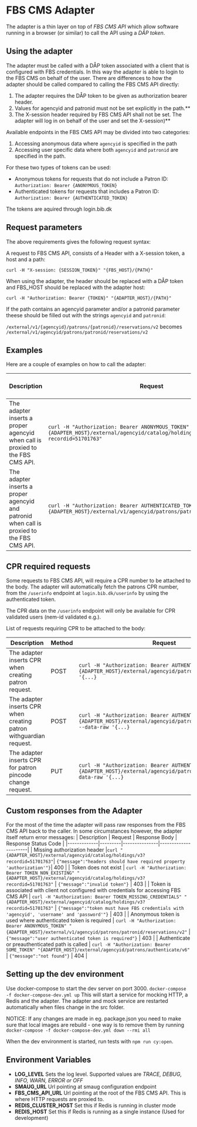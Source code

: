 # FBS CMS Adapter

The adapter is a thin layer on top of _FBS CMS API_ which allow software running in a browser (or similar) to call the API using a _DÅP token_.

## Using the adapter

The adapter must be called with a DÅP token associated with a client that is configured with FBS credentials. In this way the adapter is able to login to the FBS CMS on behalf of the user. There are differences to how the adapter should be called compared to calling the FBS CMS API directly:

1. The adapter requires the DÅP token to be given as authorization bearer header.
2. Values for agencyid and patronid must not be set explicitly in the path.\*\*
3. The X-session header required by FBS CMS API shall not be set. The adapter will log in on behalf of the user and set the X-session)\*\*

Available endpoints in the FBS CMS API may be divided into two categories:

1. Accessing anonymous data where `agencyid` is specified in the path
2. Accessing user specific data where both `agencyid` and `patronid` are specified in the path.

For these two types of tokens can be used:

- Anonymous tokens for requests that do not include a Patron ID: `Authorization: Bearer {ANONYMOUS_TOKEN}`
- Authenticated tokens for requests that includes a Patron ID: `Authorization: Bearer {AUTHENTICATED_TOKEN}`

The tokens are aquired through login.bib.dk

## Request parameters

The above requirements gives the following request syntax:

A request to FBS CMS API, consists of a Header with a X-session token, a host and a path:

`curl -H "X-session: {SESSION_TOKEN}" "{FBS_HOST}/{PATH}"`

When using the adapter, the header should be replaced with a DÅP token and FBS_HOST should be replaced with the adapter host:

`curl -H "Authorization: Bearer {TOKEN}" "{ADAPTER_HOST}/{PATH}"`

If the path contains an agencyid parameter and/or a patronid parameter theese should be filled out with the strings `agencyid` and `patronid`:

`/external/v1/{agencyid}/patrons/{patronid}/reservations/v2` becomes `/external/v1/agencyid/patrons/patronid/reservations/v2`

## Examples

Here are a couple of examples on how to call the adapter:

| Description                                                                                 | Request                                                                                                                      | Response Body                                                                     | Response Status Code |
| ------------------------------------------------------------------------------------------- | ---------------------------------------------------------------------------------------------------------------------------- | --------------------------------------------------------------------------------- | -------------------- |
| The adapter inserts a proper agencyid when call is proxied to the FBS CMS API.              | `curl -H "Authorization: Bearer ANONYMOUS_TOKEN" "{ADAPTER_HOST}/external/agencyid/catalog/holdings/v3?recordid=51701763"`   | `[{"recordId":"51701763", "reservable":false, "reservations":0, "holdings": []}]` | 200                  |
| The adapter inserts a proper agencyid and patronid when call is proxied to the FBS CMS API. | `curl -H "Authorization: Bearer AUTHENTICATED_TOKEN" "{ADAPTER_HOST}/external/v1/agencyid/patrons/patronid/reservations/v2"` | `[...]`                                                                           | 200                  |

## CPR required requests

Some requests to FBS CMS API, will require a CPR number to be attached to the body. The adapter will automatically fetch the patrons CPR number, from the `/userinfo` endpoint at `login.bib.dk/userinfo` by using the authenticated token.

The CPR data on the `/userinfo` endpoint will only be available for CPR validated users (nem-id validated e.g.).

List of requests requiring CPR to be attached to the body:

| Description                                                        | Method | Request                                                                                                                            | Request body                                                     |
| ------------------------------------------------------------------ | ------ | ---------------------------------------------------------------------------------------------------------------------------------- | ---------------------------------------------------------------- |
| The adapter inserts CPR when creating patron request.              | POST   | `curl -H "Authorization: Bearer AUTHENTICATED_TOKEN" "{ADAPTER_HOST}/external/agencyid/patrons/v5" --data-raw '{...}`              | `{..., "cprNumber": "0102031234"}`                               |
| The adapter inserts CPR when creating patron withguardian request. | POST   | `curl -H "Authorization: Bearer AUTHENTICATED_TOKEN" "{ADAPTER_HOST}/external/agencyid/patrons/withGuardian/v1" --data-raw '{...}` | `{..., "guardian": { "cprNumber": "0102031234" } }`              |
| The adapter inserts CPR for patron pincode change request.         | PUT    | `curl -H "Authorization: Bearer AUTHENTICATED_TOKEN" "{ADAPTER_HOST}/external/agencyid/patrons/patronid/v3" --data-raw '{...}`     | `{..., "pincodeChange": { "libraryCardNumber": "0102031234" } }` |

## Custom responses from the Adapter

For the most of the time the adapter will pass raw responses from the FBS CMS API back to the caller. In some circumstances however, the adapter itself return error messages:
| Description | Request | Response Body | Response Status Code |
|-------------|---------|---------------|----------------------|
| Missing authorization header |`curl "{ADAPTER_HOST}/external/agencyid/catalog/holdings/v3?recordid=51701763"`| `{"message":"headers should have required property 'authorization'"}`| 400 |
| Token does not exist | `curl -H "Authorization: Bearer TOKEN_NON_EXISTING" "{ADAPTER_HOST}/external/agencyid/catalog/holdings/v3?recordid=51701763"` | `{"message":"invalid token"}` | 403 |
| Token is associated with client not configured with credentials for accessing FBS CMS API | `curl -H "Authorization: Bearer TOKEN_MISSING_CREDENTIALS" "{ADAPTER_HOST}/external/agencyid/catalog/holdings/v3?recordid=51701763"` | `{"message":"token must have FBS credentials with 'agencyid', 'username' and 'password'"}` | 403 |
| Anonymous token is used where authenticated token is required | `curl -H "Authorization: Bearer ANONYMOUS_TOKEN" "{ADAPTER_HOST}/external/v1/agencyid/patrons/patronid/reservations/v2"` | `{"message":"user authenticated token is required"}` | 403 |
| Authenticate or preauthenticated path is called | `curl -H "Authorization: Bearer SOME_TOKEN" "{ADAPTER_HOST}/external/agencyid/patrons/authenticate/v6"` | `{"message":"not found"}` | 404 |

## Setting up the dev environment

Use docker-compose to start the dev server on port 3000.
`docker-compose -f docker-compose-dev.yml up`
This will start a service for mocking HTTP, a Redis and the adapter. The adapter and mock service are restarted automatically when files change in the src folder.

NOTICE:
If any changes are made in eg. package.json you need to make sure that local images are rebuild - one way is to remove them by running
`docker-compose -f docker-compose-dev.yml down --rmi all`

When the dev environment is started, run tests with `npm run cy:open`.

## Environment Variables

- **LOG_LEVEL**
  Sets the log level. Supported values are _TRACE, DEBUG, INFO, WARN, ERROR or OFF_
- **SMAUG_URL**
  Url pointing at smaug configuration endpoint
- **FBS_CMS_API_URL**
  Url pointing at the root of the FBS CMS API. This is where HTTP requests are proxied to.
- **REDIS_CLUSTER_HOST**
  Set this if Redis is running in cluster mode
- **REDIS_HOST**
  Set this if Redis is running as a single instance (Used for development)

